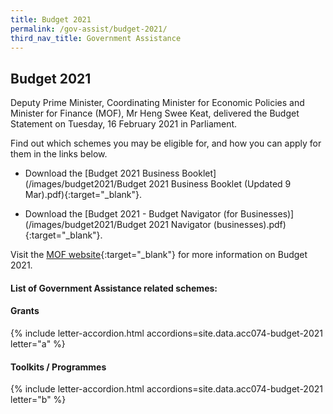```yaml
---
title: Budget 2021
permalink: /gov-assist/budget-2021/
third_nav_title: Government Assistance
---
```


## Budget 2021

Deputy Prime Minister, Coordinating Minister for Economic Policies and Minister for Finance (MOF), Mr Heng Swee Keat, delivered the Budget Statement on Tuesday, 16 February 2021 in Parliament.

Find out which schemes you may be eligible for, and how you can apply for them in the links below.

- Download the [Budget 2021 Business Booklet](/images/budget2021/Budget 2021 Business Booklet (Updated 9 Mar).pdf){:target="\_blank"}.

- Download the [Budget 2021 - Budget Navigator (for Businesses)](/images/budget2021/Budget 2021 Navigator (businesses).pdf){:target="\_blank"}.

Visit the [MOF website](https://www.mof.gov.sg/){:target="_blank"} for more information on Budget 2021.

#### List of Government Assistance related schemes:

#### Grants

{% include letter-accordion.html accordions=site.data.acc074-budget-2021 letter="a" %}

#### Toolkits / Programmes

{% include letter-accordion.html accordions=site.data.acc074-budget-2021 letter="b" %}

<script src="/jquery/jquery.min.js"></script>
<script src="/jquery/bp-menu-new-tab.js"></script>
<script src="/jquery/fuse-code.js"></script>
<script src="/jquery/scroll-to-accordion.js"></script>
